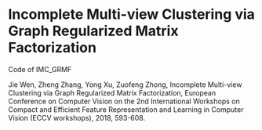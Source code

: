 # Incomplete Multi-view Clustering via Graph Regularized Matrix Factorization
 Code of IMC_GRMF

Jie Wen, Zheng Zhang, Yong Xu, Zuofeng Zhong, Incomplete Multi-view Clustering via Graph Regularized Matrix Factorization, European Conference on Computer Vision on the 2nd International Workshops on  Compact and Efficient Feature Representation and Learning in Computer Vision (ECCV workshops), 2018, 593-608.
